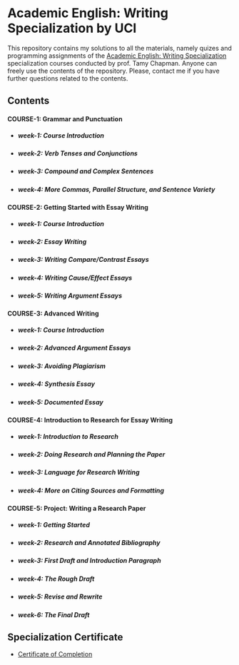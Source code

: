 # Academic English: Writing Specialization by UCI

This repository contains my solutions to all the materials, namely quizes and programming assignments of the [Academic English: Writing Specialization](https://www.coursera.org/specializations/academic-english?) specialization courses conducted by prof. Tamy Chapman. Anyone can freely use the contents of the repository. Please, contact me if you have further questions related to the contents.



## Contents

#### COURSE-1: Grammar and Punctuation
- ##### week-1: Course Introduction

- ##### week-2: Verb Tenses and Conjunctions
  
- ##### week-3: Compound and Complex Sentences

- ##### week-4: More Commas, Parallel Structure, and Sentence Variety

#### COURSE-2: Getting Started with Essay Writing
- ##### week-1: Course Introduction

- ##### week-2: Essay Writing
  
- ##### week-3: Writing Compare/Contrast Essays

- ##### week-4: Writing Cause/Effect Essays

- ##### week-5: Writing Argument Essays

#### COURSE-3: Advanced Writing
- ##### week-1: Course Introduction

- ##### week-2: Advanced Argument Essays
  
- ##### week-3: Avoiding Plagiarism

- ##### week-4: Synthesis Essay

- ##### week-5: Documented Essay

#### COURSE-4: Introduction to Research for Essay Writing
- ##### week-1: Introduction to Research

- ##### week-2: Doing Research and Planning the Paper
  
- ##### week-3: Language for Research Writing

- ##### week-4: More on Citing Sources and Formatting

#### COURSE-5: Project: Writing a Research Paper
- ##### week-1: Getting Started

- ##### week-2: Research and Annotated Bibliography
  
- ##### week-3: First Draft and Introduction Paragraph

- ##### week-4: The Rough Draft

- ##### week-5: Revise and Rewrite

- ##### week-6: The Final Draft

## Specialization Certificate

- [Certificate of Completion](https://www.coursera.org/account/accomplishments/specialization/certificate/D25QNZ52RKJU)
